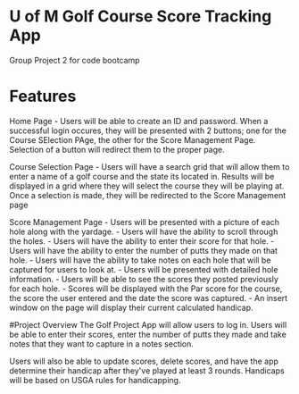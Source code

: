 # U of M Golf Course Score Tracking App
Group Project 2 for code bootcamp

# Features 
Home Page
    - Users will be able to create an ID and password. When a successful login occures, they will be presented with 2 buttons; one for the Course SElection PAge, the other for the Score Management Page. Selection of a button will redirect them to the proper page.

Course Selection Page
    - Users will have a search grid that will allow them to enter a name of a golf course and the state its located in. Results will be displayed in
    a grid where they will select the course they will be playing at. Once a selection is made, they will be redirected to the Score Management page

Score Management Page
    - Users will be presented with a picture of each hole along with the yardage. 
    - Users will have the ability to scroll through the holes.
    - Users will have the ability to enter their score for that hole.
    - Users will have the ability to enter the number of putts they made on that hole.
    - Users will have the ability to take notes on each hole that will be captured for users to look at.
    - Users will be presented with detailed hole information.
    - Users will be able to see the scores they posted previously for each hole.
    - Scores will be displayed with the Par score for the course, the score the user entered and the date the score was captured.
    - An insert window on the page will display their current calculated handicap.

#Project Overview
The Golf Project App will allow users to log in. Users will be able to enter their scores, enter the number of putts they made and take notes that they want to capture in a notes section.

Users will also be able to update scores, delete scores, and have the app determine their handicap after they've played at least 3 rounds. Handicaps will be based on USGA rules for handicapping.
